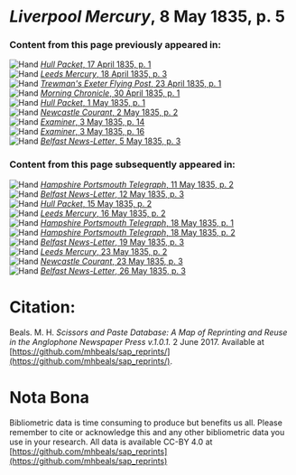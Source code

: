 # *Liverpool Mercury*, 8 May 1835, p. 5  
  
### Content from this page previously appeared in:  
![Hand](http://scissorsandpaste.net/wp-content/uploads/2017/06/smallhandpointer.png) [*Hull Packet*, 17 April 1835, p. 1](https://mhbeals.github.io/sap_html/Hull-Packet/Hull-Packet-17-April-1835-p-1)  
![Hand](http://scissorsandpaste.net/wp-content/uploads/2017/06/smallhandpointer.png) [*Leeds Mercury*, 18 April 1835, p. 3](https://mhbeals.github.io/sap_html/Leeds-Mercury/Leeds-Mercury-18-April-1835-p-3)  
![Hand](http://scissorsandpaste.net/wp-content/uploads/2017/06/smallhandpointer.png) [*Trewman's Exeter Flying Post*, 23 April 1835, p. 1](https://mhbeals.github.io/sap_html/Trewman's-Exeter-Flying-Post/Trewman's-Exeter-Flying-Post-23-April-1835-p-1)  
![Hand](http://scissorsandpaste.net/wp-content/uploads/2017/06/smallhandpointer.png) [*Morning Chronicle*, 30 April 1835, p. 1](https://mhbeals.github.io/sap_html/Morning-Chronicle/Morning-Chronicle-30-April-1835-p-1)  
![Hand](http://scissorsandpaste.net/wp-content/uploads/2017/06/smallhandpointer.png) [*Hull Packet*, 1 May 1835, p. 1](https://mhbeals.github.io/sap_html/Hull-Packet/Hull-Packet-1-May-1835-p-1)  
![Hand](http://scissorsandpaste.net/wp-content/uploads/2017/06/smallhandpointer.png) [*Newcastle Courant*, 2 May 1835, p. 2](https://mhbeals.github.io/sap_html/Newcastle-Courant/Newcastle-Courant-2-May-1835-p-2)  
![Hand](http://scissorsandpaste.net/wp-content/uploads/2017/06/smallhandpointer.png) [*Examiner*, 3 May 1835, p. 14](https://mhbeals.github.io/sap_html/Examiner/Examiner-3-May-1835-p-14)  
![Hand](http://scissorsandpaste.net/wp-content/uploads/2017/06/smallhandpointer.png) [*Examiner*, 3 May 1835, p. 16](https://mhbeals.github.io/sap_html/Examiner/Examiner-3-May-1835-p-16)  
![Hand](http://scissorsandpaste.net/wp-content/uploads/2017/06/smallhandpointer.png) [*Belfast News-Letter*, 5 May 1835, p. 3](https://mhbeals.github.io/sap_html/Belfast-News-Letter/Belfast-News-Letter-5-May-1835-p-3)  
  
### Content from this page subsequently appeared in:  
![Hand](http://scissorsandpaste.net/wp-content/uploads/2017/06/smallhandpointer.png) [*Hampshire Portsmouth Telegraph*, 11 May 1835, p. 2](https://mhbeals.github.io/sap_html/Hampshire-Portsmouth-Telegraph/Hampshire-Portsmouth-Telegraph-11-May-1835-p-2)  
![Hand](http://scissorsandpaste.net/wp-content/uploads/2017/06/smallhandpointer.png) [*Belfast News-Letter*, 12 May 1835, p. 3](https://mhbeals.github.io/sap_html/Belfast-News-Letter/Belfast-News-Letter-12-May-1835-p-3)  
![Hand](http://scissorsandpaste.net/wp-content/uploads/2017/06/smallhandpointer.png) [*Hull Packet*, 15 May 1835, p. 2](https://mhbeals.github.io/sap_html/Hull-Packet/Hull-Packet-15-May-1835-p-2)  
![Hand](http://scissorsandpaste.net/wp-content/uploads/2017/06/smallhandpointer.png) [*Leeds Mercury*, 16 May 1835, p. 2](https://mhbeals.github.io/sap_html/Leeds-Mercury/Leeds-Mercury-16-May-1835-p-2)  
![Hand](http://scissorsandpaste.net/wp-content/uploads/2017/06/smallhandpointer.png) [*Hampshire Portsmouth Telegraph*, 18 May 1835, p. 1](https://mhbeals.github.io/sap_html/Hampshire-Portsmouth-Telegraph/Hampshire-Portsmouth-Telegraph-18-May-1835-p-1)  
![Hand](http://scissorsandpaste.net/wp-content/uploads/2017/06/smallhandpointer.png) [*Hampshire Portsmouth Telegraph*, 18 May 1835, p. 2](https://mhbeals.github.io/sap_html/Hampshire-Portsmouth-Telegraph/Hampshire-Portsmouth-Telegraph-18-May-1835-p-2)  
![Hand](http://scissorsandpaste.net/wp-content/uploads/2017/06/smallhandpointer.png) [*Belfast News-Letter*, 19 May 1835, p. 3](https://mhbeals.github.io/sap_html/Belfast-News-Letter/Belfast-News-Letter-19-May-1835-p-3)  
![Hand](http://scissorsandpaste.net/wp-content/uploads/2017/06/smallhandpointer.png) [*Leeds Mercury*, 23 May 1835, p. 2](https://mhbeals.github.io/sap_html/Leeds-Mercury/Leeds-Mercury-23-May-1835-p-2)  
![Hand](http://scissorsandpaste.net/wp-content/uploads/2017/06/smallhandpointer.png) [*Newcastle Courant*, 23 May 1835, p. 3](https://mhbeals.github.io/sap_html/Newcastle-Courant/Newcastle-Courant-23-May-1835-p-3)  
![Hand](http://scissorsandpaste.net/wp-content/uploads/2017/06/smallhandpointer.png) [*Belfast News-Letter*, 26 May 1835, p. 3](https://mhbeals.github.io/sap_html/Belfast-News-Letter/Belfast-News-Letter-26-May-1835-p-3)  


# Citation: 

Beals. M. H. *Scissors and Paste Database: A Map of Reprinting and Reuse in the Anglophone Newspaper Press v.1.0.1.* 2 June 2017. Available at [https://github.com/mhbeals/sap_reprints/](https://github.com/mhbeals/sap_reprints/). 

# Nota Bona

Bibliometric data is time consuming to produce but benefits us all. Please remember to cite or acknowledge this and any other bibliometric data you use in your research. All data is available CC-BY 4.0 at [https://github.com/mhbeals/sap_reprints](https://github.com/mhbeals/sap_reprints)